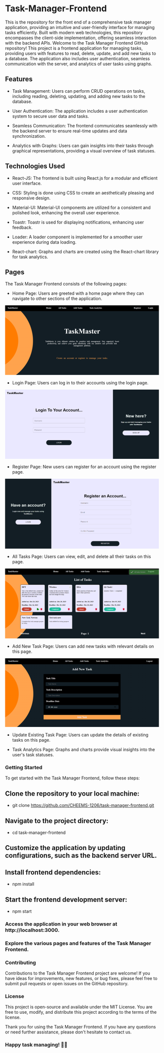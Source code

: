 # Task-Manager-Frontend
This is the repository for the front end of a comprehensive task manager application, providing an intuitive and user-friendly interface for managing tasks efficiently. Built with modern web technologies, this repository encompasses the client-side implementation, offering seamless interaction with the backend APIs. Welcome to the Task Manager Frontend GitHub repository! This project is a frontend application for managing tasks, providing users with features to read, delete, update, and add new tasks to a database. The application also includes user authentication, seamless communication with the server, and analytics of user tasks using graphs.

## Features

+ Task Management: Users can perform CRUD operations on tasks, including reading, deleting, updating, and adding new tasks to the database.

+ User Authentication: The application includes a user authentication system to secure user data and tasks.

+ Seamless Communication: The frontend communicates seamlessly with the backend server to ensure real-time updates and data synchronization.

+ Analytics with Graphs: Users can gain insights into their tasks through graphical representations, providing a visual overview of task statuses.

## Technologies Used

+ React-JS: The frontend is built using React.js for a modular and efficient user interface.

+ CSS: Styling is done using CSS to create an aesthetically pleasing and responsive design.

+ Material-UI: Material-UI components are utilized for a consistent and polished look, enhancing the overall user experience.

+ Toastr: Toastr is used for displaying notifications, enhancing user feedback.

+ Loader: A loader component is implemented for a smoother user experience during data loading.

+ React-chart: Graphs and charts are created using the React-chart library for task analytics.

## Pages
The Task Manager Frontend consists of the following pages:

+ Home Page: Users are greeted with a home page where they can navigate to other sections of the application.

 ![Home Page](https://github.com/CHEEMS-1206/task-manager-frontend/blob/main/src/Assets/hompepage.png)


+ Login Page: Users can log in to their accounts using the login page.

![Login Page](https://github.com/CHEEMS-1206/task-manager-frontend/blob/main/src/Assets/loginpage.png)

+ Register Page: New users can register for an account using the register page.

![Register Page](https://github.com/CHEEMS-1206/task-manager-frontend/blob/main/src/Assets/registerpage.png)

+ All Tasks Page: Users can view, edit, and delete all their tasks on this page.

![All Tasks Page](https://github.com/CHEEMS-1206/task-manager-frontend/blob/main/src/Assets/alltaskspage.png)

+ Add New Task Page: Users can add new tasks with relevant details on this page.

![Add New Task Page](https://github.com/CHEEMS-1206/task-manager-frontend/blob/main/src/Assets/addnewpage.png)

+ Update Existing Task Page: Users can update the details of existing tasks on this page.


+ Task Analytics Page: Graphs and charts provide visual insights into the user's task statuses.


### Getting Started
To get started with the Task Manager Frontend, follow these steps:

## Clone the repository to your local machine:

- git clone https://github.com/CHEEMS-1206/task-manager-frontend.git
  
## Navigate to the project directory:

- cd task-manager-frontend
  
## Customize the application by updating configurations, such as the backend server URL.

## Install frontend dependencies:

- npm install

## Start the frontend development server:
 
- npm start
  
### Access the application in your web browser at http://localhost:3000.

### Explore the various pages and features of the Task Manager Frontend.

### Contributing
Contributions to the Task Manager Frontend project are welcome! If you have ideas for improvements, new features, or bug fixes, please feel free to submit pull requests or open issues on the GitHub repository.

### License
This project is open-source and available under the MIT License. You are free to use, modify, and distribute this project according to the terms of the license.

Thank you for using the Task Manager Frontend. If you have any questions or need further assistance, please don't hesitate to contact us.

### Happy task managing! 📅✨
